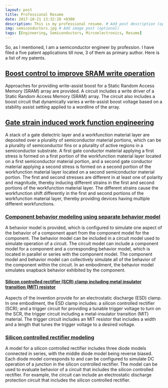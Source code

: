 ```yaml
---
layout: post
title: Professional Resume
date: 2017-10-21 13:32:20 +0300
description: This is my professional resume. # Add post description (optional)
img: semiconductors.jpg # Add image post (optional)
tags: [Engineering, Semiconductors, Mircoelectronics, Resume]
---
```


So, as I mentioned, I am a semiconductor engineer by profession. I have filed a five patent applications till now, 3 of them as primary author. Here is a list of my patents. 

## <a href="https://patents.justia.com/patent/9548104">Boost control to improve SRAM write operation </a> 
Approaches for providing write-assist boost for a Static Random Access Memory (SRAM) array are provided. A circuit includes a write driver of a Static Random Access Memory (SRAM) array. The circuit also includes a boost circuit that dynamically varies a write-assist boost voltage based on a stability assist setting applied to a wordline of the array. <br />

## <a href="https://patents.justia.com/patent/9105498">Gate strain induced work function engineering</a>
A stack of a gate dielectric layer and a workfunction material layer are deposited over a plurality of semiconductor material portions, which can be a plurality of semiconductor fins or a plurality of active regions in a semiconductor substrate. A first gate conductor material applying a first stress is formed on a first portion of the workfunction material layer located on a first semiconductor material portion, and a second gate conductor material applying a second stress is formed on a second portion of the workfunction material layer located on a second semiconductor material portion. The first and second stresses are different in at least one of polarity and magnitude, thereby inducing different strains in the first and second portions of the workfunction material layer. The different strains cause the workfunction shift differently in the first and second portions of the workfunction material layer, thereby providing devices having multiple different workfunctions. <br />

### <a href="https://patents.justia.com/patent/8954306">Component behavior modeling using separate behavior model</a>
A behavior model is provided, which is configured to simulate one aspect of the behavior of a component apart from the component model for the component. The behavior model can be included in a circuit model used to simulate operation of a circuit. The circuit model can include a component model for a component and a corresponding behavior model, which is located in parallel or series with the component model. The component model and behavior model can collectively simulate all of the behavior of the component within the circuit. In an embodiment, the behavior model simulates snapback behavior exhibited by the component. <br />

#### <a href="https://patents.justia.com/patent/8929039">Silicon controlled rectifier (SCR) clamp including metal insulator transition (MIT) resistor </a>
Aspects of the invention provide for an electrostatic discharge (ESD) clamp. In one embodiment, the ESD clamp includes: a silicon controlled rectifier (SCR); and a trigger circuit for providing a tunable trigger voltage to turn on the SCR, the trigger circuit including a metal-insulator transition (MIT) material. The trigger circuit includes an MIT resistor that includes a width and a length that tunes the trigger voltage to a desired voltage. <br />

### <a href="https://patents.justia.com/patent/8489378">Silicon controlled rectifier modeling</a>
A model for a silicon controlled rectifier includes three diode models connected in series, with the middle diode model being reverse biased. Each diode model corresponds to and can be configured to simulate DC operation of a junction in the silicon controlled rectifier. The model can be used to evaluate behavior of a circuit that includes the silicon controlled rectifier. For example, the circuit can include an electrostatic discharge protection circuit that includes the silicon controlled rectifier. <br />

